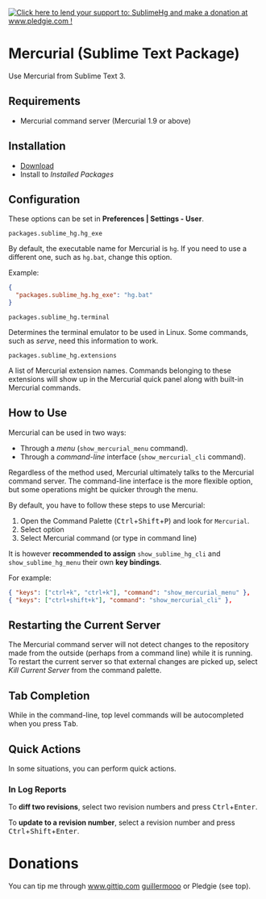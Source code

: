 <a href='http://www.pledgie.com/campaigns/19374'><img alt='Click here to lend your support to: SublimeHg and make a donation at www.pledgie.com !' src='http://www.pledgie.com/campaigns/19374.png?skin_name=chrome' border='0' /></a>

# Mercurial (Sublime Text Package)

Use Mercurial from Sublime Text 3.


## Requirements

* Mercurial command server (Mercurial 1.9 or above)


## Installation

- [Download](https://bitbucket.org/guillermooo/mercurial/downloads/Mercurial.sublime-package)
- Install to *Installed Packages*


## Configuration

These options can be set in **Preferences | Settings - User**.

`packages.sublime_hg.hg_exe`

By default, the executable name for Mercurial is `hg`. If you need to
use a different one, such as `hg.bat`, change this option.

Example:

```json
{
  "packages.sublime_hg.hg_exe": "hg.bat"
}
```

`packages.sublime_hg.terminal`

Determines the terminal emulator to be used in Linux. Some commands, such
as *serve*, need this information to work.

`packages.sublime_hg.extensions`

A list of Mercurial extension names. Commands belonging to these extensions
will show up in the Mercurial quick panel along with built-in Mercurial
commands.


## How to Use

Mercurial can be used in two ways:

- Through a *menu* (`show_mercurial_menu` command).
- Through a *command-line* interface (`show_mercurial_cli` command).

Regardless of the method used, Mercurial ultimately talks to the Mercurial
command server. The command-line interface is the more flexible option, but
some operations might be quicker through the menu.

By default, you have to follow these steps to use Mercurial:

1. Open the Command Palette (<kbd>Ctrl</kbd>+<kbd>Shift</kbd>+<kbd>P</kbd>) and look for `Mercurial`.
2. Select option
3. Select Mercurial command (or type in command line)

It is however **recommended to assign** `show_sublime_hg_cli` and
`show_sublime_hg_menu` their own **key bindings**.

For example:

```json
{ "keys": ["ctrl+k", "ctrl+k"], "command": "show_mercurial_menu" },
{ "keys": ["ctrl+shift+k"], "command": "show_mercurial_cli" },
```

## Restarting the Current Server

The Mercurial command server will not detect changes to the repository made
from the outside (perhaps from a command line) while it is running. To restart
the current server so that external changes are picked up, select
*Kill Current Server* from the command palette.


## Tab Completion

While in the command-line, top level commands will be autocompleted when you
press <kbd>Tab</kbd>.


## Quick Actions

In some situations, you can perform quick actions.

### In Log Reports

To **diff two revisions**, select two revision numbers and press
<kbd>Ctrl</kbd>+<kbd>Enter</kbd>.

To **update to a revision number**, select a revision number and
press <kbd>Ctrl</kbd>+<kbd>Shift</kbd>+<kbd>Enter</kbd>.


Donations
=========

You can tip me through www.gittip.com [guillermooo](http://www.gittip.com/guillermooo/) or Pledgie (see top).
	